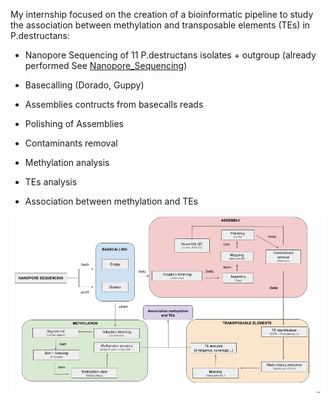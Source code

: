 My internship focused on the creation of a bioinformatic pipeline to study the association between methylation and transposable elements (TEs) in P.destructans:

* Nanopore Sequencing of 11 P.destructans isolates + outgroup (already performed See [Nanopore_Sequencing](https://github.com/OceaneMion/Report_LAB_3/blob/main/Jupyter%20_Notebook/1%29%20Nanopore_Sequencing.ipynb))

* Basecalling (Dorado, Guppy)
* Assemblies contructs from basecalls reads
* Polishing of Assemblies
* Contaminants removal
* Methylation analysis
* TEs analysis
* Association between methylation and TEs
  
![alt text](https://github.com/OceaneMion/Report_LAB_3/blob/main/Images/workflow.png)

